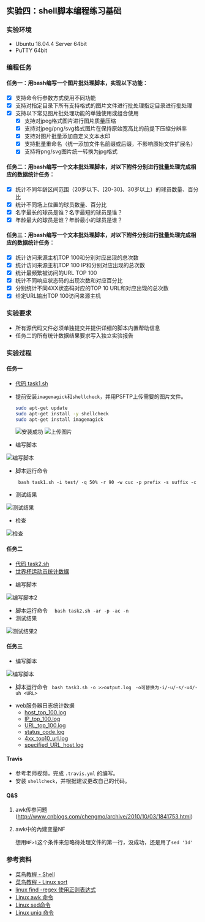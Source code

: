 ## 实验四：shell脚本编程练习基础

### 实验环境

- Ubuntu 18.04.4 Server 64bit
- PuTTY 64bit

### 编程任务

#### 任务一：用bash编写一个图片批处理脚本，实现以下功能：
- [x] 支持命令行参数方式使用不同功能
- [x] 支持对指定目录下所有支持格式的图片文件进行批处理指定目录进行批处理
- [x] 支持以下常见图片批处理功能的单独使用或组合使用
  - [x] 支持对jpeg格式图片进行图片质量压缩
  - [x] 支持对jpeg/png/svg格式图片在保持原始宽高比的前提下压缩分辨率
  - [x] 支持对图片批量添加自定义文本水印
  - [x] 支持批量重命名（统一添加文件名前缀或后缀，不影响原始文件扩展名）
  - [x] 支持将png/svg图片统一转换为jpg格式

#### 任务二：用bash编写一个文本批处理脚本，对以下附件分别进行批量处理完成相应的数据统计任务：

- [x] 统计不同年龄区间范围（20岁以下、[20-30]、30岁以上）的球员数量、百分比
- [x] 统计不同场上位置的球员数量、百分比
- [x] 名字最长的球员是谁？名字最短的球员是谁？
- [x] 年龄最大的球员是谁？年龄最小的球员是谁？

#### 任务三：用bash编写一个文本批处理脚本，对以下附件分别进行批量处理完成相应的数据统计任务：

- [x] 统计访问来源主机TOP 100和分别对应出现的总次数
- [x] 统计访问来源主机TOP 100 IP和分别对应出现的总次数
- [x] 统计最频繁被访问的URL TOP 100
- [x] 统计不同响应状态码的出现次数和对应百分比
- [x] 分别统计不同4XX状态码对应的TOP 10 URL和对应出现的总次数
- [x] 给定URL输出TOP 100访问来源主机

### 实验要求

- 所有源代码文件必须单独提交并提供详细的脚本内置帮助信息
- 任务二的所有统计数据结果要求写入独立实验报告
### 实验过程
#### 任务一
*   [代码 task1.sh](code/task1.sh) 
- 提前安装`imagemagick`和`shellcheck`，并用PSFTP上传需要的图片文件。
    ```bash
    sudo apt-get update
    sudo apt-get install -y shellcheck
    sudo apt-get install imagemagick
    ```
    ![安装成功](img/安装成功.PNG)
    ![上传图片](img/1.PNG)
    
- 编写脚本
  
 ![编写脚本](img/编写脚本.PNG)
-  脚本运行命令
   
   ` bash task1.sh -i test/ -q 50% -r 90 -w cuc -p prefix -s suffix -c`
    
- 测试结果
  
![测试结果](img/测试结果.PNG)
- 检查
  
![检查](img/检查1.PNG)

  
#### 任务二

* [代码 task2.sh](code/task2.sh)
* [世界杯运动员统计数据](统计数据/player_output.log)
- 编写脚本
  
![编写脚本2](img/编写脚本2.PNG)

-  脚本运行命令
   `  bash task2.sh -ar -p -ac -n`
- 测试结果
  
![测试结果2](img/测试结果2.PNG)

#### 任务三
- 编写脚本

![编写脚本](img/编写脚本3.PNG)
 - 脚本运行命令 
 ` bash task3.sh -o >>output.log`
 ` -o可替换为-i/-u/-s/-u4/-uh <URL>`

 * web服务器日志统计数据
    - [host_top_100.log](统计数据/output.log)
    - [IP_top_100.log](统计数据/output1.log)
    - [URL_top_100.log](统计数据/output2.log)
    - [status_code.log](统计数据/output3.log)
    - [4xx_top10_url.log](统计数据/output4.log)
    - [specified_URL_host.log](统计数据/output5.log)
#### Travis
- 参考老师视频，完成 `.travis.yml` 的编写。
- 安装 `shellcheck`，并根据建议更改自己的代码。

#### Q&S
1. awk传参问题 (http://www.cnblogs.com/chengmo/archive/2010/10/03/1841753.html)
2.  awk中的內建变量NF
    
    想用`NF>1`这个条件来忽略待处理文件的第一行，没成功，还是用了`sed '1d'`


### 参考资料
- [菜鸟教程 - Shell](https://www.runoob.com/linux/linux-shell.html)
- [菜鸟教程 - Linux sort](https://www.runoob.com/linux/linux-comm-sort.html)
-  [linux find -regex 使用正则表达式](http://www.cnblogs.com/jiangzhaowei/p/5451173.html)
- [Linux awk 命令](http://www.runoob.com/linux/linux-comm-awk.html)
- [Linux sed命令](http://www.runoob.com/linux/linux-comm-sed.html)
-  [Linux uniq 命令](http://www.runoob.com/linux/linux-comm-uniq.html)
